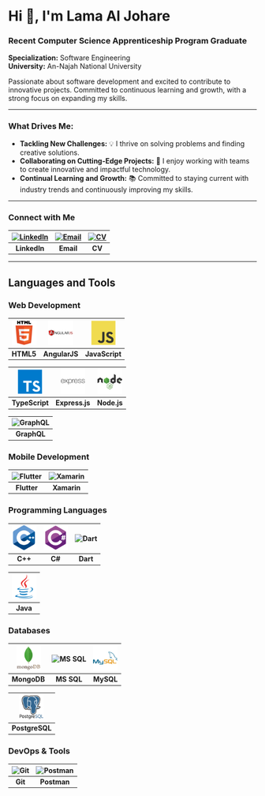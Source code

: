 # Hi 👋, I'm Lama Al Johare

### Recent Computer Science Apprenticeship Program Graduate
**Specialization:** Software Engineering  
**University:** An-Najah National University

Passionate about software development and excited to contribute to innovative projects. Committed to continuous learning and growth, with a strong focus on expanding my skills.

---

### What Drives Me:
- **Tackling New Challenges:** 💡 I thrive on solving problems and finding creative solutions.
- **Collaborating on Cutting-Edge Projects:** 🤝 I enjoy working with teams to create innovative and impactful technology.
- **Continual Learning and Growth:** 📚 Committed to staying current with industry trends and continuously improving my skills.

---

### Connect with Me

| <a href="https://linkedin.com/in/lma-al-johare" target="_blank" rel="noopener noreferrer"><img src="https://raw.githubusercontent.com/rahuldkjain/github-profile-readme-generator/master/src/images/icons/Social/linked-in-alt.svg" alt="LinkedIn" width="50" height="50"/></a> | <a href="mailto:lmaaljohare@gmail.com"><img src="https://www.telegraph.co.uk/content/dam/technology/2015/12/11/gmail-envelope_trans_NvBQzQNjv4BqqVzuuqpFlyLIwiB6NTmJwfSVWeZ_vEN7c6bHu2jJnT8.jpg?imwidth=680" alt="Email" width="50" height="50"/></a> | <a href="https://docs.google.com/document/d/1kiJuWvkAvET5Xrr7zYhI4P44RJ_DvPLgaf8kfnESo2k/edit?usp=sharing"><img src="https://cdn-icons-png.flaticon.com/512/10764/10764027.png" alt="CV" width="50" height="50"/></a> |
|:---:|:---:|:---:|
| **LinkedIn** | **Email** | **CV** |

---

## Languages and Tools

### Web Development

| <img src="https://raw.githubusercontent.com/devicons/devicon/master/icons/html5/html5-original-wordmark.svg" alt="HTML5" width="50" height="50"/> | <img src="https://raw.githubusercontent.com/devicons/devicon/master/icons/angularjs/angularjs-original-wordmark.svg" alt="AngularJS" width="50" height="50"/> | <img src="https://raw.githubusercontent.com/devicons/devicon/master/icons/javascript/javascript-original.svg" alt="JavaScript" width="50" height="50"/> |
|:---:|:---:|:---:|
| **HTML5** | **AngularJS** | **JavaScript** |

| <img src="https://raw.githubusercontent.com/devicons/devicon/master/icons/typescript/typescript-original.svg" alt="TypeScript" width="50" height="50"/> | <img src="https://raw.githubusercontent.com/devicons/devicon/master/icons/express/express-original-wordmark.svg" alt="Express.js" width="50" height="50"/> | <img src="https://raw.githubusercontent.com/devicons/devicon/master/icons/nodejs/nodejs-original-wordmark.svg" alt="Node.js" width="50" height="50"/> |
|:---:|:---:|:---:|
| **TypeScript** | **Express.js** | **Node.js** |

| <img src="https://www.vectorlogo.zone/logos/graphql/graphql-icon.svg" alt="GraphQL" width="50" height="50"/> |
|:---:|
| **GraphQL** |

### Mobile Development

| <img src="https://www.vectorlogo.zone/logos/flutterio/flutterio-icon.svg" alt="Flutter" width="50" height="50"/> | <img src="https://raw.githubusercontent.com/detain/svg-logos/780f25886640cef088af994181646db2f6b1a3f8/svg/xamarin.svg" alt="Xamarin" width="50" height="50"/> |
|:---:|:---:|
| **Flutter** | **Xamarin** |

### Programming Languages

| <img src="https://raw.githubusercontent.com/devicons/devicon/master/icons/cplusplus/cplusplus-original.svg" alt="C++" width="50" height="50"/> | <img src="https://raw.githubusercontent.com/devicons/devicon/master/icons/csharp/csharp-original.svg" alt="C#" width="50" height="50"/> | <img src="https://www.vectorlogo.zone/logos/dartlang/dartlang-icon.svg" alt="Dart" width="50" height="50"/> |
|:---:|:---:|:---:|
| **C++** | **C#** | **Dart** |

| <img src="https://raw.githubusercontent.com/devicons/devicon/master/icons/java/java-original.svg" alt="Java" width="50" height="50"/> |
|:---:|
| **Java** |

### Databases

| <img src="https://raw.githubusercontent.com/devicons/devicon/master/icons/mongodb/mongodb-original-wordmark.svg" alt="MongoDB" width="50" height="50"/> | <img src="https://www.svgrepo.com/show/303229/microsoft-sql-server-logo.svg" alt="MS SQL" width="50" height="50"/> | <img src="https://raw.githubusercontent.com/devicons/devicon/master/icons/mysql/mysql-original-wordmark.svg" alt="MySQL" width="50" height="50"/> |
|:---:|:---:|:---:|
| **MongoDB** | **MS SQL** | **MySQL** |

| <img src="https://raw.githubusercontent.com/devicons/devicon/master/icons/postgresql/postgresql-original-wordmark.svg" alt="PostgreSQL" width="50" height="50"/> |
|:---:|
| **PostgreSQL** |

### DevOps & Tools

| <img src="https://www.vectorlogo.zone/logos/git-scm/git-scm-icon.svg" alt="Git" width="50" height="50"/> | <img src="https://www.vectorlogo.zone/logos/getpostman/getpostman-icon.svg" alt="Postman" width="50" height="50"/> |
|:---:|:---:|
| **Git** | **Postman** |
